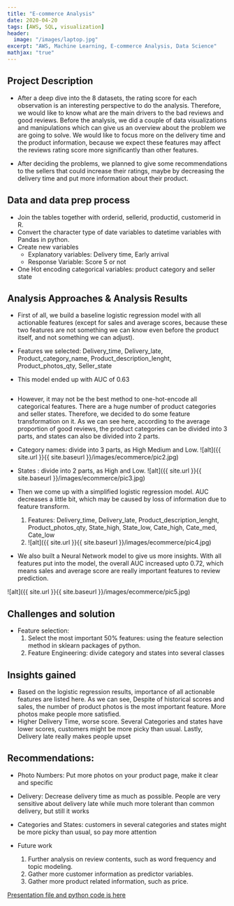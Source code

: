 ```yaml
---
title: "E-commerce Analysis"
date: 2020-04-20
tags: [AWS, SQL, visualization]
header:
  image: "/images/laptop.jpg"
excerpt: "AWS, Machine Learning, E-commerce Analysis, Data Science"
mathjax: "true"
---
```




## Project Description

* After a deep dive into the 8 datasets, the rating score for each observation is an interesting perspective to do the analysis. Therefore, we would like to know what are the main drivers to the bad reviews and good reviews. Before the analysis, we did a couple of data visualizations and manipulations which can give us an overview about the problem we are going to solve. We would like to focus more on the delivery time and the product information, because we expect these features may affect the reviews rating score more significantly than other features. 

* After deciding the problems, we planned to give some recommendations to the sellers that could increase their ratings, maybe by decreasing the delivery time and put more information about their product. 


## Data and data prep process

* Join the tables together with orderid, sellerid, productid, customerid in R.
* Convert the character type of date variables to datetime variables with Pandas in python.
* Create new variables
    * Explanatory variables: Delivery time, Early arrival
    * Response Variable: Score 5 or not
* One Hot encoding categorical variables: product category and seller state


## Analysis Approaches & Analysis Results

* First of all, we build a baseline logistic regression model with all actionable features (except for sales and average scores, because these two features are not something we can know even before the product itself, and not something we can adjust).

* Features we selected: Delivery_time, Delivery_late, Product_category_name, Product_description_lenght, Product_photos_qty, Seller_state

* This model ended up with AUC of 0.63
<img src="{{ site.url }}{{ site.baseurl }}/images/ecommerce/pic1.jpg" alt="">

* However, it may not be the best method to one-hot-encode all categorical features. There are a huge number of product categories and seller states. Therefore, we decided to do some feature transformation on it. As we can see here, according to the average proportion of good reviews, the product categories can be divided into 3 parts, and states can also be divided into 2 parts. 

* Category names: divide into 3 parts, as High Medium and Low.
![alt]({{ site.url }}{{ site.baseurl }}/images/ecommerce/pic2.jpg)

* States : divide into 2 parts, as High and Low.
![alt]({{ site.url }}{{ site.baseurl }}/images/ecommerce/pic3.jpg)

* Then we come up with a simplified logistic regression model. AUC decreases a little bit, which may be caused by loss of information due to feature transform. 
    1. Features: Delivery_time, Delivery_late, Product_description_lenght, Product_photos_qty, State_high, State_low, Cate_high, Cate_med, Cate_low
    2. ![alt]({{ site.url }}{{ site.baseurl }}/images/ecommerce/pic4.jpg)


* We also built a Neural Network model to give us more insights. With all features put into the model, the overall AUC increased upto 0.72, which means sales and average score are really important features to review prediction. 

![alt]({{ site.url }}{{ site.baseurl }}/images/ecommerce/pic5.jpg)


## Challenges and solution

* Feature selection:
    1. Select the most important 50% features: using the feature selection method in sklearn packages of python. 
    2. Feature Engineering: divide category and states into several classes

## Insights gained

* Based on the logistic regression results, importance of all actionable features are listed here. As we can see, Despite of historical scores and sales, the number of product photos is the most important feature. More photos make people more satisfied. 
* Higher Delivery Time, worse score. Several Categories and states have lower scores, customers might be more picky than usual. Lastly, Delivery late really makes people upset

## Recommendations:
* Photo Numbers: Put more photos on your product page, make it clear and specific
* Delivery: Decrease delivery time as much as possible. People are very sensitive about delivery late while much more tolerant than common delivery, but still it works
* Categories and States: customers in several categories and states might be more picky than usual, so pay more attention

* Future work
    1. Further analysis on review contents, such as word frequency and topic modeling.
    2. Gather more customer information as predictor variables.
    3. Gather more product related information, such as price. 
 


[Presentation file and python code is here](https://github.com/siyulai100/E-commerce)
